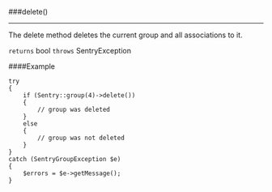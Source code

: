 <a id="delete" href="#"></a>
###delete()

----------

The delete method deletes the current group and all associations to it.

`returns` bool `throws` SentryException

####Example

	try
	{
	    if (Sentry::group(4)->delete())
	    {
	        // group was deleted
	    }
	    else
	    {
	        // group was not deleted
	    }
	}
	catch (SentryGroupException $e)
	{
	    $errors = $e->getMessage();
	}
